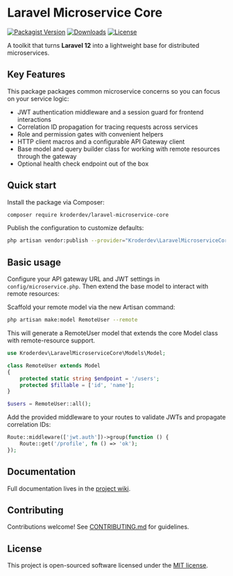 # Laravel Microservice Core

[![Packagist Version](https://img.shields.io/packagist/v/kroderdev/laravel-microservice-core.svg)](https://packagist.org/packages/kroderdev/laravel-microservice-core)
[![Downloads](https://img.shields.io/packagist/dt/kroderdev/laravel-microservice-core.svg)](https://packagist.org/packages/kroderdev/laravel-microservice-core)
[![License](https://img.shields.io/packagist/l/kroderdev/laravel-microservice-core.svg)](LICENSE)

A toolkit that turns **Laravel 12** into a lightweight base for distributed microservices.

## Key Features

This package packages common microservice concerns so you can focus on your service logic:

- JWT authentication middleware and a session guard for frontend interactions
- Correlation ID propagation for tracing requests across services
- Role and permission gates with convenient helpers
- HTTP client macros and a configurable API Gateway client
- Base model and query builder class for working with remote resources through the gateway
- Optional health check endpoint out of the box

## Quick start

Install the package via Composer:

```bash
composer require kroderdev/laravel-microservice-core
```

Publish the configuration to customize defaults:

```bash
php artisan vendor:publish --provider="Kroderdev\LaravelMicroserviceCore\Providers\MicroserviceServiceProvider"
```

## Basic usage

Configure your API gateway URL and JWT settings in `config/microservice.php`.
Then extend the base model to interact with remote resources:

Scaffold your remote model via the new Artisan command:

```bash
php artisan make:model RemoteUser --remote
```

This will generate a RemoteUser model that extends the core Model class with remote-resource support.

```php
use Kroderdev\LaravelMicroserviceCore\Models\Model;

class RemoteUser extends Model
{
    protected static string $endpoint = '/users';
    protected $fillable = ['id', 'name'];
}

$users = RemoteUser::all();
```

Add the provided middleware to your routes to validate JWTs and propagate correlation IDs:

```php
Route::middleware(['jwt.auth'])->group(function () {
    Route::get('/profile', fn () => 'ok');
});
```

## Documentation

Full documentation lives in the [project wiki](https://github.com/KroderDev/laravel-microservice-core/wiki).

## Contributing

Contributions welcome! See [CONTRIBUTING.md](CONTRIBUTING.md) for guidelines.

## License

This project is open-sourced software licensed under the [MIT license](LICENSE).

